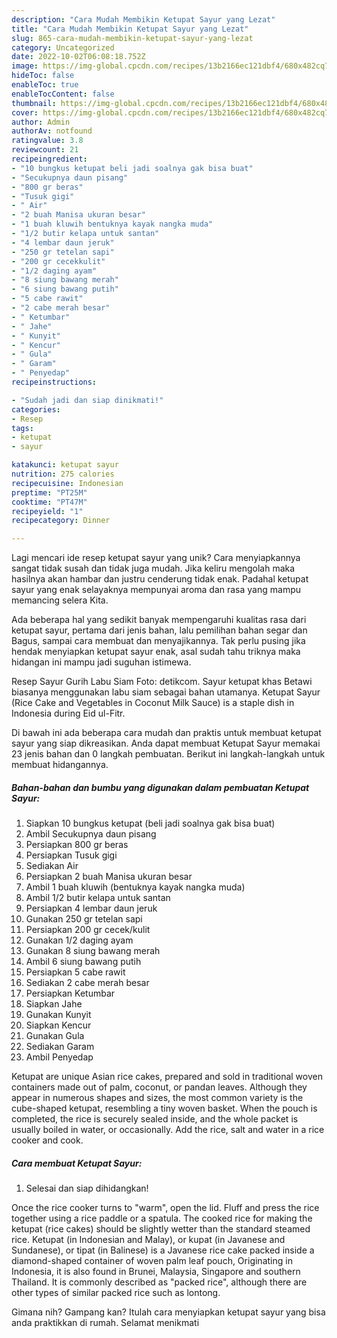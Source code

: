 ```yaml
---
description: "Cara Mudah Membikin Ketupat Sayur yang Lezat"
title: "Cara Mudah Membikin Ketupat Sayur yang Lezat"
slug: 865-cara-mudah-membikin-ketupat-sayur-yang-lezat
category: Uncategorized
date: 2022-10-02T06:08:18.752Z
image: https://img-global.cpcdn.com/recipes/13b2166ec121dbf4/680x482cq70/ketupat-sayur-foto-resep-utama.jpg
hideToc: false
enableToc: true
enableTocContent: false
thumbnail: https://img-global.cpcdn.com/recipes/13b2166ec121dbf4/680x482cq70/ketupat-sayur-foto-resep-utama.jpg
cover: https://img-global.cpcdn.com/recipes/13b2166ec121dbf4/680x482cq70/ketupat-sayur-foto-resep-utama.jpg
author: Admin
authorAv: notfound
ratingvalue: 3.8
reviewcount: 21
recipeingredient:
- "10 bungkus ketupat beli jadi soalnya gak bisa buat"
- "Secukupnya daun pisang"
- "800 gr beras"
- "Tusuk gigi"
- " Air"
- "2 buah Manisa ukuran besar"
- "1 buah kluwih bentuknya kayak nangka muda"
- "1/2 butir kelapa untuk santan"
- "4 lembar daun jeruk"
- "250 gr tetelan sapi"
- "200 gr cecekkulit"
- "1/2 daging ayam"
- "8 siung bawang merah"
- "6 siung bawang putih"
- "5 cabe rawit"
- "2 cabe merah besar"
- " Ketumbar"
- " Jahe"
- " Kunyit"
- " Kencur"
- " Gula"
- " Garam"
- " Penyedap"
recipeinstructions:

- "Sudah jadi dan siap dinikmati!"
categories:
- Resep
tags:
- ketupat
- sayur

katakunci: ketupat sayur 
nutrition: 275 calories
recipecuisine: Indonesian
preptime: "PT25M"
cooktime: "PT47M"
recipeyield: "1"
recipecategory: Dinner

---
```





Lagi mencari ide resep ketupat sayur yang unik? Cara menyiapkannya sangat tidak susah dan tidak juga mudah. Jika keliru mengolah maka hasilnya akan hambar dan justru cenderung tidak enak. Padahal ketupat sayur yang enak selayaknya mempunyai aroma dan rasa yang mampu memancing selera Kita.





Ada beberapa hal yang sedikit banyak mempengaruhi kualitas rasa dari ketupat sayur, pertama dari jenis bahan, lalu pemilihan bahan segar dan Bagus, sampai cara membuat dan menyajikannya. Tak perlu pusing jika hendak menyiapkan ketupat sayur enak,      asal sudah tahu triknya maka hidangan ini mampu jadi suguhan istimewa.














Resep Sayur Gurih Labu Siam Foto: detikcom. Sayur ketupat khas Betawi biasanya menggunakan labu siam sebagai bahan utamanya. Ketupat Sayur (Rice Cake and Vegetables in Coconut Milk Sauce) is a staple dish in Indonesia during Eid ul-Fitr.






Di bawah ini ada beberapa cara mudah dan praktis untuk membuat ketupat sayur yang siap dikreasikan. Anda dapat membuat Ketupat Sayur memakai 23 jenis bahan dan 0 langkah pembuatan. Berikut ini langkah-langkah untuk membuat hidangannya.

<!--inarticleads1-->

##### Bahan-bahan dan bumbu yang digunakan dalam pembuatan Ketupat Sayur:

1. Siapkan 10 bungkus ketupat (beli jadi soalnya gak bisa buat)
1. Ambil Secukupnya daun pisang
1. Persiapkan 800 gr beras
1. Persiapkan Tusuk gigi
1. Sediakan  Air
1. Persiapkan 2 buah Manisa ukuran besar
1. Ambil 1 buah kluwih (bentuknya kayak nangka muda)
1. Ambil 1/2 butir kelapa untuk santan
1. Persiapkan 4 lembar daun jeruk
1. Gunakan 250 gr tetelan sapi
1. Persiapkan 200 gr cecek/kulit
1. Gunakan 1/2 daging ayam
1. Gunakan 8 siung bawang merah
1. Ambil 6 siung bawang putih
1. Persiapkan 5 cabe rawit
1. Sediakan 2 cabe merah besar
1. Persiapkan  Ketumbar
1. Siapkan  Jahe
1. Gunakan  Kunyit
1. Siapkan  Kencur
1. Gunakan  Gula
1. Sediakan  Garam
1. Ambil  Penyedap


Ketupat are unique Asian rice cakes, prepared and sold in traditional woven containers made out of palm, coconut, or pandan leaves. Although they appear in numerous shapes and sizes, the most common variety is the cube-shaped ketupat, resembling a tiny woven basket. When the pouch is completed, the rice is securely sealed inside, and the whole packet is usually boiled in water, or occasionally. Add the rice, salt and water in a rice cooker and cook. 

<!--inarticleads2-->

##### Cara membuat Ketupat Sayur:


1. Selesai dan siap dihidangkan!

Once the rice cooker turns to &#34;warm&#34;, open the lid. Fluff and press the rice together using a rice paddle or a spatula. The cooked rice for making the ketupat (rice cakes) should be slightly wetter than the standard steamed rice. Ketupat (in Indonesian and Malay), or kupat (in Javanese and Sundanese), or tipat (in Balinese) is a Javanese rice cake packed inside a diamond-shaped container of woven palm leaf pouch, Originating in Indonesia, it is also found in Brunei, Malaysia, Singapore and southern Thailand. It is commonly described as &#34;packed rice&#34;, although there are other types of similar packed rice such as lontong. 

Gimana nih? Gampang kan? Itulah cara menyiapkan ketupat sayur yang bisa anda praktikkan di rumah. Selamat menikmati
